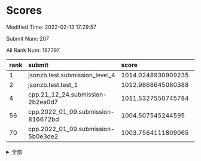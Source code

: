 # Scores

Modified Time: 2022-02-13 17:29:57

Submit Num: 207

All Rank Num: 187797

| rank |               submit               |       score        |       sigma        | pk_num |
| :--- | :--------------------------------- | :----------------- | :----------------- | :----- |
| 1    | jsonzb.test.submission_level_4     | 1014.0248930909235 | 0.8322320420797786 | 3629   |
| 2    | jsonzb.test.test_1                 | 1012.9868645080388 | 0.8104476354748463 | 3633   |
| 4    | cpp.21_12_24.submission-2b2ea0d7   | 1011.5327550745784 | 0.778615897887048  | 3624   |
| 56   | cpp.2022_01_09.submission-816672bd | 1004.507545244595  | 0.7028971660858345 | 3628   |
| 70   | cpp.2022_01_09.submission-5b0e3de2 | 1003.7564111809065 | 0.7286490576974637 | 3628   |


<details>
<summary>全部</summary>

| rank |                 submit                 |       score        |       sigma        | pk_num |
| :--- | :------------------------------------- | :----------------- | :----------------- | :----- |
| 1    | jsonzb.test.submission_level_4         | 1014.0248930909235 | 0.8322320420797786 | 3629   |
| 2    | jsonzb.test.test_1                     | 1012.9868645080388 | 0.8104476354748463 | 3633   |
| 3    | gobigger.level_3.submission_level_3_9  | 1011.7004184720016 | 0.7746012116448714 | 3630   |
| 4    | cpp.21_12_24.submission-2b2ea0d7       | 1011.5327550745784 | 0.778615897887048  | 3624   |
| 5    | gobigger.level_3.submission_level_3_38 | 1011.250488767492  | 0.780835233873084  | 3624   |
| 6    | gobigger.level_3.submission_level_3_12 | 1011.0310446608349 | 0.7639116501855362 | 3632   |
| 7    | gobigger.level_3.submission_level_3_2  | 1010.9454838649558 | 0.7942754699133107 | 3626   |
| 8    | gobigger.level_3.submission_level_3_41 | 1010.9242392287626 | 0.7793528981831385 | 3629   |
| 9    | gobigger.level_3.submission_level_3_36 | 1010.757068804274  | 0.7767117702269031 | 3628   |
| 10   | gobigger.level_3.submission_level_3_40 | 1010.7435088471732 | 0.7756220416736183 | 3628   |
| 11   | gobigger.level_3.submission_level_3_43 | 1010.7034728013148 | 0.7734369095316298 | 3629   |
| 12   | gobigger.level_3.submission_level_3_7  | 1010.6766849183516 | 0.7485883239532856 | 3628   |
| 13   | gobigger.level_3.submission_level_3_23 | 1010.6652718382876 | 0.7569221092899254 | 3626   |
| 14   | gobigger.level_3.submission_level_3_29 | 1010.61164273832   | 0.7789355317546962 | 3629   |
| 15   | gobigger.level_3.submission_level_3_11 | 1010.5831022518845 | 0.7549893832242105 | 3630   |
| 16   | gobigger.level_3.submission_level_3_42 | 1010.5823440645279 | 0.7707840152424922 | 3627   |
| 17   | gobigger.level_3.submission_level_3_3  | 1010.5310803035072 | 0.7575093460734524 | 3636   |
| 18   | gobigger.level_3.submission_level_3_26 | 1010.5225868748281 | 0.7855178049627161 | 3629   |
| 19   | gobigger.level_3.submission_level_3_46 | 1010.5074248367205 | 0.7830275271984027 | 3630   |
| 20   | gobigger.level_3.submission_level_3_49 | 1010.4565789309461 | 0.7775110086836143 | 3627   |
| 21   | gobigger.level_3.submission_level_3_1  | 1010.3880839895568 | 0.7531555242816815 | 3627   |
| 22   | gobigger.level_3.submission_level_3_39 | 1010.342853690552  | 0.7552319864772168 | 3631   |
| 23   | gobigger.level_3.submission_level_3_30 | 1010.203239204449  | 0.7546568067319838 | 3635   |
| 24   | gobigger.level_3.submission_level_3_31 | 1010.1606029238419 | 0.7611870573597078 | 3623   |
| 25   | gobigger.level_3.submission_level_3_4  | 1010.1388106072806 | 0.7778329003620579 | 3629   |
| 26   | gobigger.level_3.submission_level_3_5  | 1010.0111054494172 | 0.7665514800045397 | 3632   |
| 27   | gobigger.level_3.submission_level_3_13 | 1010.0065572541164 | 0.7493413064542905 | 3633   |
| 28   | gobigger.level_3.submission_level_3_44 | 1009.9569002839653 | 0.7669705673740917 | 3629   |
| 29   | gobigger.level_3.submission_level_3_33 | 1009.9176772536605 | 0.7562334650242183 | 3630   |
| 30   | gobigger.level_3.submission_level_3_27 | 1009.8908599476358 | 0.7477835045604436 | 3628   |
| 31   | gobigger.level_3.submission_level_3_16 | 1009.885811531167  | 0.7583089100450744 | 3630   |
| 32   | gobigger.level_3.submission_level_3_20 | 1009.8470049388086 | 0.7752793850587603 | 3626   |
| 33   | gobigger.level_3.submission_level_3_6  | 1009.5446929672577 | 0.744801981210355  | 3630   |
| 34   | gobigger.level_3.submission_level_3_34 | 1009.520374017401  | 0.7474193894893612 | 3628   |
| 35   | gobigger.level_3.submission_level_3_24 | 1009.4852663943287 | 0.7598006673867141 | 3627   |
| 36   | gobigger.level_3.submission_level_3_15 | 1009.4762344786054 | 0.78316230106604   | 3628   |
| 37   | gobigger.level_3.submission_level_3_45 | 1009.4690490900026 | 0.7555933975642097 | 3626   |
| 38   | gobigger.level_3.submission_level_3_25 | 1009.4640941429495 | 0.7494422117339036 | 3629   |
| 39   | gobigger.level_3.submission_level_3_19 | 1009.4622891392646 | 0.7519609673462178 | 3628   |
| 40   | gobigger.level_3.submission_level_3_37 | 1009.3476258275645 | 0.7550879746660589 | 3632   |
| 41   | gobigger.level_3.submission_level_3_14 | 1009.3221643694731 | 0.7480530046220789 | 3630   |
| 42   | gobigger.level_3.submission_level_3_35 | 1009.3008501903429 | 0.737777684737731  | 3632   |
| 43   | gobigger.level_3.submission_level_3_8  | 1009.2589218332898 | 0.7482613228045837 | 3628   |
| 44   | gobigger.level_3.submission_level_3_47 | 1009.2444050315727 | 0.7633230133222887 | 3632   |
| 45   | gobigger.level_3.submission_level_3_28 | 1009.211741936996  | 0.7568254975706145 | 3630   |
| 46   | gobigger.level_3.submission_level_3_0  | 1009.150478504622  | 0.7420122081413303 | 3623   |
| 47   | gobigger.level_3.submission_level_3_21 | 1008.8154391276158 | 0.7390746991523389 | 3629   |
| 48   | gobigger.level_3.submission_level_3_10 | 1008.7497448501175 | 0.7442641382162448 | 3628   |
| 49   | gobigger.level_3.submission_level_3_18 | 1008.7484363333537 | 0.748881942122732  | 3633   |
| 50   | gobigger.level_3.submission_level_3_22 | 1008.4270264822914 | 0.7440940670529319 | 3628   |
| 51   | gobigger.level_3.submission_level_3_32 | 1008.3989640774198 | 0.742257979889538  | 3624   |
| 52   | gobigger.level_3.submission_level_3_48 | 1008.3689851842859 | 0.7519740018427955 | 3630   |
| 53   | gobigger.level_3.submission_level_3_17 | 1008.3250076188287 | 0.7420740212072838 | 3633   |
| 54   | gobigger.level_1.submission_level_1_1  | 1005.2705389679057 | 0.7372657187232716 | 3628   |
| 55   | gobigger.level_1.submission_level_1_27 | 1004.9203387145212 | 0.715738677452124  | 3626   |
| 56   | cpp.2022_01_09.submission-816672bd     | 1004.507545244595  | 0.7028971660858345 | 3628   |
| 57   | gobigger.level_1.submission_level_1_41 | 1004.2342393098919 | 0.7235844138492182 | 3633   |
| 58   | gobigger.level_1.submission_level_1_37 | 1004.2095834567039 | 0.7200895970523807 | 3628   |
| 59   | gobigger.level_1.submission_level_1_15 | 1004.1693357465101 | 0.7129796056763076 | 3630   |
| 60   | gobigger.level_1.submission_level_1_23 | 1004.1594397607204 | 0.7038856793826579 | 3624   |
| 61   | gobigger.level_1.submission_level_1_18 | 1004.0289190546227 | 0.7178907620568613 | 3625   |
| 62   | gobigger.level_1.submission_level_1_6  | 1004.0014099703742 | 0.7150996271268001 | 3631   |
| 63   | gobigger.level_1.submission_level_1_47 | 1004.0004580006473 | 0.7132158842267554 | 3628   |
| 64   | gobigger.level_1.submission_level_1_2  | 1003.9059896609649 | 0.7035907464975877 | 3629   |
| 65   | gobigger.level_1.submission_level_1_44 | 1003.9027293172296 | 0.716748880294453  | 3632   |
| 66   | gobigger.level_1.submission_level_1_21 | 1003.8852026555459 | 0.7092416107873887 | 3625   |
| 67   | gobigger.level_1.submission_level_1_24 | 1003.840273887341  | 0.7152406167602267 | 3625   |
| 68   | gobigger.level_1.submission_level_1_17 | 1003.7842705740976 | 0.7251353271512205 | 3627   |
| 69   | gobigger.level_1.submission_level_1_16 | 1003.7711380299871 | 0.729314558471207  | 3629   |
| 70   | cpp.2022_01_09.submission-5b0e3de2     | 1003.7564111809065 | 0.7286490576974637 | 3628   |
| 71   | gobigger.level_1.submission_level_1_49 | 1003.7358008822586 | 0.7285662761679198 | 3627   |
| 72   | gobigger.level_1.submission_level_1_13 | 1003.6777116440521 | 0.7265615548988988 | 3632   |
| 73   | gobigger.level_1.submission_level_1_10 | 1003.665697007644  | 0.7222820495591757 | 3627   |
| 74   | gobigger.level_1.submission_level_1_4  | 1003.5790791665268 | 0.7096781839020194 | 3628   |
| 75   | gobigger.level_1.submission_level_1_7  | 1003.530094285147  | 0.7183451109909733 | 3629   |
| 76   | gobigger.level_1.submission_level_1_19 | 1003.5016773370471 | 0.7170637455246398 | 3629   |
| 77   | gobigger.level_1.submission_level_1_5  | 1003.4560981047374 | 0.7239238288297974 | 3626   |
| 78   | gobigger.level_1.submission_level_1_33 | 1003.4441522562223 | 0.7187878363588309 | 3626   |
| 79   | gobigger.level_1.submission_level_1_32 | 1003.4011321290037 | 0.718786077448841  | 3629   |
| 80   | gobigger.level_1.submission_level_1_11 | 1003.2976831298973 | 0.7235974958364992 | 3624   |
| 81   | gobigger.level_1.submission_level_1_34 | 1003.2445987125049 | 0.7071069864820329 | 3632   |
| 82   | gobigger.level_1.submission_level_1_39 | 1003.223721070075  | 0.7303988999024719 | 3630   |
| 83   | gobigger.level_1.submission_level_1_14 | 1003.0952537633289 | 0.7242483656259172 | 3633   |
| 84   | gobigger.level_1.submission_level_1_3  | 1003.0770110755781 | 0.7160959141220375 | 3627   |
| 85   | gobigger.level_1.submission_level_1_22 | 1003.0345231166424 | 0.7121636756579199 | 3629   |
| 86   | gobigger.level_1.submission_level_1_35 | 1003.0193193925207 | 0.7094208984804801 | 3631   |
| 87   | gobigger.level_1.submission_level_1_0  | 1002.9917543421454 | 0.7104289444477039 | 3625   |
| 88   | gobigger.level_1.submission_level_1_42 | 1002.9577409164009 | 0.7271825440132701 | 3630   |
| 89   | gobigger.level_1.submission_level_1_40 | 1002.9415725865101 | 0.7177537091302524 | 3629   |
| 90   | gobigger.level_1.submission_level_1_28 | 1002.9103650385524 | 0.7130489298636359 | 3626   |
| 91   | gobigger.level_1.submission_level_1_36 | 1002.8590722736877 | 0.7079706945589793 | 3632   |
| 92   | gobigger.level_1.submission_level_1_48 | 1002.7757145256815 | 0.7046035933651268 | 3629   |
| 93   | gobigger.level_1.submission_level_1_8  | 1002.7256652584161 | 0.7103114581576255 | 3633   |
| 94   | gobigger.level_1.submission_level_1_20 | 1002.6496367136698 | 0.704269078932282  | 3627   |
| 95   | gobigger.level_1.submission_level_1_30 | 1002.6214354787656 | 0.7140202074463878 | 3630   |
| 96   | gobigger.level_1.submission_level_1_43 | 1002.6103016303367 | 0.7040245048574424 | 3629   |
| 97   | gobigger.level_1.submission_level_1_45 | 1002.5794149372505 | 0.718378523152417  | 3630   |
| 98   | gobigger.level_1.submission_level_1_26 | 1002.5496548952216 | 0.7123402760595923 | 3628   |
| 99   | gobigger.level_1.submission_level_1_31 | 1002.5366071864449 | 0.7099687710135936 | 3628   |
| 100  | gobigger.level_1.submission_level_1_46 | 1002.4650936117747 | 0.7040983225803331 | 3632   |
| 101  | gobigger.level_1.submission_level_1_29 | 1002.422090172458  | 0.7102597393565582 | 3632   |
| 102  | gobigger.level_1.submission_level_1_9  | 1002.3596267113256 | 0.7221391996834335 | 3622   |
| 103  | gobigger.level_1.submission_level_1_38 | 1002.3295769966915 | 0.7180938671896451 | 3628   |
| 104  | gobigger.level_1.submission_level_1_25 | 1001.995342527055  | 0.711807798912297  | 3622   |
| 105  | gobigger.level_1.submission_level_1_12 | 1001.4210513394298 | 0.7176754800985601 | 3631   |
| 106  | gobigger.random.submission_random_25   | 997.766166267267   | 0.7036214798225472 | 3631   |
| 107  | gobigger.random.submission_random_8    | 997.5688377850964  | 0.7028001355766234 | 3627   |
| 108  | gobigger.random.submission_random_36   | 997.423979982457   | 0.7000521275189164 | 3629   |
| 109  | gobigger.random.submission_random_18   | 997.2605611085677  | 0.7140524955114655 | 3630   |
| 110  | gobigger.random.submission_random_15   | 996.6976311310125  | 0.7040355302599759 | 3632   |
| 111  | gobigger.random.submission_random_39   | 996.6818881214534  | 0.7080204110638033 | 3631   |
| 112  | gobigger.random.submission_random_7    | 996.6557478094664  | 0.725600467937906  | 3631   |
| 113  | gobigger.random.submission_random_10   | 996.5147978704033  | 0.7059861742860307 | 3631   |
| 114  | gobigger.random.submission_random_23   | 996.4944053711974  | 0.7074536444508442 | 3633   |
| 115  | gobigger.random.submission_random_5    | 996.475300060263   | 0.7208183199900505 | 3629   |
| 116  | gobigger.random.submission_random_19   | 996.4642002618409  | 0.7059571437640862 | 3623   |
| 117  | gobigger.random.submission_random_24   | 996.4471941858097  | 0.7065649763533124 | 3630   |
| 118  | gobigger.random.submission_random_2    | 996.3349145920378  | 0.7109905596619607 | 3631   |
| 119  | gobigger.random.submission_random_4    | 996.2522906098994  | 0.7088685291031016 | 3631   |
| 120  | gobigger.random.submission_random_26   | 996.2280116591189  | 0.7193905940728653 | 3630   |
| 121  | gobigger.random.submission_random_42   | 996.181318992277   | 0.7029492074380271 | 3632   |
| 122  | gobigger.random.submission_random_48   | 996.1596530348467  | 0.7038340479584364 | 3624   |
| 123  | gobigger.random.submission_random_6    | 996.1559533746822  | 0.6973495333975408 | 3626   |
| 124  | gobigger.random.submission_random_29   | 996.0862949631469  | 0.7174407863197462 | 3628   |
| 125  | gobigger.random.submission_random_30   | 996.0815151316355  | 0.7338093616480024 | 3630   |
| 126  | gobigger.random.submission_random_22   | 996.0773813908783  | 0.7152085148379527 | 3630   |
| 127  | gobigger.random.submission_random_13   | 995.9915231730024  | 0.7090265857640492 | 3629   |
| 128  | gobigger.random.submission_random_12   | 995.9789474880743  | 0.7145629115403178 | 3627   |
| 129  | gobigger.random.submission_random_43   | 995.9427428016191  | 0.7120904955914934 | 3629   |
| 130  | gobigger.random.submission_random_16   | 995.9069193616034  | 0.7076324270181625 | 3629   |
| 131  | gobigger.random.submission_random_21   | 995.8996394298704  | 0.7078536473104647 | 3630   |
| 132  | gobigger.random.submission_random_9    | 995.846799328733   | 0.7029394415609138 | 3628   |
| 133  | gobigger.random.submission_random_45   | 995.8022969636518  | 0.7036838555148546 | 3628   |
| 134  | gobigger.random.submission_random_41   | 995.7665431170425  | 0.7067913197913525 | 3634   |
| 135  | gobigger.random.submission_random_33   | 995.7603278784466  | 0.7234734278201872 | 3633   |
| 136  | gobigger.random.submission_random_40   | 995.6943739961316  | 0.7250259653216059 | 3631   |
| 137  | gobigger.random.submission_random_17   | 995.6386569464706  | 0.7023459776387593 | 3635   |
| 138  | gobigger.random.submission_random_31   | 995.6383367327095  | 0.7141491903286963 | 3628   |
| 139  | gobigger.random.submission_random_49   | 995.5804296181194  | 0.7152329778238293 | 3628   |
| 140  | gobigger.random.submission_random_20   | 995.5722725109598  | 0.7176394375389218 | 3626   |
| 141  | gobigger.random.submission_random_46   | 995.5613573121377  | 0.7089311386303147 | 3632   |
| 142  | gobigger.random.submission_random_34   | 995.5387315354297  | 0.7246006479654566 | 3630   |
| 143  | gobigger.random.submission_random_27   | 995.5329562154728  | 0.7192053530522228 | 3630   |
| 144  | gobigger.random.submission_random_35   | 995.5147259519634  | 0.7165085633482298 | 3631   |
| 145  | gobigger.random.submission_random_47   | 995.4827033750495  | 0.7175401976231144 | 3628   |
| 146  | gobigger.random.submission_random_28   | 995.4045072118629  | 0.6989543102791055 | 3632   |
| 147  | gobigger.random.submission_random_37   | 995.3750822382694  | 0.7158041079060364 | 3627   |
| 148  | gobigger.random.submission_random_1    | 995.3609926922794  | 0.7121943889404684 | 3630   |
| 149  | gobigger.random.submission_random_32   | 995.3244864046943  | 0.7114416376955135 | 3626   |
| 150  | gobigger.random.submission_random_11   | 995.293732086612   | 0.7132403875244013 | 3632   |
| 151  | gobigger.random.submission_random_0    | 995.2842760196559  | 0.704602682358127  | 3634   |
| 152  | gobigger.random.submission_random_14   | 995.2535743909867  | 0.7050221175778394 | 3630   |
| 153  | gobigger.random.submission_random_38   | 995.2491029348224  | 0.7230925729235751 | 3630   |
| 154  | gobigger.random.submission_random_3    | 995.0722560099496  | 0.7252880638184557 | 3639   |
| 155  | gobigger.random.submission_random_44   | 995.0534697977624  | 0.7159199715831334 | 3628   |
| 156  | gobigger.level_2.submission_level_2_24 | 994.6948141148016  | 0.7205097255038687 | 3629   |
| 157  | gobigger.level_2.submission_level_2_1  | 994.0512467657423  | 0.7523856986239419 | 3629   |
| 158  | gobigger.level_2.submission_level_2_45 | 993.7967432252977  | 0.725553275815893  | 3630   |
| 159  | gobigger.level_2.submission_level_2_11 | 993.5646022869846  | 0.733759827172534  | 3629   |
| 160  | gobigger.level_2.submission_level_2_49 | 993.3123953813669  | 0.7259930111039552 | 3629   |
| 161  | gobigger.level_2.submission_level_2_46 | 993.2784531242194  | 0.7257144248809109 | 3628   |
| 162  | gobigger.level_2.submission_level_2_2  | 993.1439144749885  | 0.7532508502230079 | 3631   |
| 163  | gobigger.level_2.submission_level_2_31 | 993.0059934569242  | 0.7351753811962924 | 3628   |
| 164  | gobigger.level_2.submission_level_2_0  | 992.8787332289396  | 0.7225593235294692 | 3628   |
| 165  | gobigger.level_2.submission_level_2_36 | 992.7855559882113  | 0.7494666357234345 | 3632   |
| 166  | gobigger.level_2.submission_level_2_37 | 992.781894215083   | 0.7362447161706993 | 3629   |
| 167  | gobigger.level_2.submission_level_2_4  | 992.7676392455764  | 0.7453724113048321 | 3626   |
| 168  | gobigger.level_2.submission_level_2_42 | 992.7506681614458  | 0.7501097625406554 | 3627   |
| 169  | gobigger.level_2.submission_level_2_43 | 992.6512497860131  | 0.7337582730835094 | 3629   |
| 170  | gobigger.level_2.submission_level_2_8  | 992.5989940307998  | 0.7476416082876775 | 3632   |
| 171  | gobigger.level_2.submission_level_2_26 | 992.5242409826101  | 0.745582460771086  | 3634   |
| 172  | gobigger.level_2.submission_level_2_27 | 992.5172647738358  | 0.7365230210403704 | 3629   |
| 173  | gobigger.level_2.submission_level_2_28 | 992.4443852519523  | 0.7464694310770797 | 3630   |
| 174  | gobigger.level_2.submission_level_2_25 | 992.4372851080093  | 0.751669823847551  | 3625   |
| 175  | gobigger.level_2.submission_level_2_39 | 992.4211500559558  | 0.7510986921385611 | 3633   |
| 176  | gobigger.level_2.submission_level_2_13 | 992.3514192601508  | 0.726217032481625  | 3629   |
| 177  | gobigger.level_2.submission_level_2_29 | 992.266167091285   | 0.7615324759722939 | 3633   |
| 178  | gobigger.level_2.submission_level_2_34 | 992.2551404123802  | 0.7242807038433663 | 3629   |
| 179  | gobigger.level_2.submission_level_2_22 | 992.2114321145776  | 0.7446079619735658 | 3629   |
| 180  | gobigger.level_2.submission_level_2_40 | 992.1564767944303  | 0.7337774027984332 | 3628   |
| 181  | gobigger.level_2.submission_level_2_5  | 991.9450285696925  | 0.7542092523233804 | 3624   |
| 182  | gobigger.level_2.submission_level_2_9  | 991.8424986640637  | 0.7402738022219482 | 3629   |
| 183  | gobigger.level_2.submission_level_2_48 | 991.827513678431   | 0.7470640448262709 | 3627   |
| 184  | gobigger.level_2.submission_level_2_38 | 991.8253682721611  | 0.7542477928125387 | 3630   |
| 185  | gobigger.level_2.submission_level_2_33 | 991.8159230897268  | 0.7380268533210946 | 3631   |
| 186  | gobigger.level_2.submission_level_2_44 | 991.7912262837611  | 0.7264615985291137 | 3627   |
| 187  | gobigger.level_2.submission_level_2_30 | 991.7724306054216  | 0.7452848349761462 | 3626   |
| 188  | gobigger.level_2.submission_level_2_20 | 991.7239996200798  | 0.7431503397327017 | 3624   |
| 189  | gobigger.level_2.submission_level_2_32 | 991.6643121588188  | 0.7515938490997279 | 3625   |
| 190  | gobigger.level_2.submission_level_2_16 | 991.5448428257031  | 0.7405374457759167 | 3631   |
| 191  | gobigger.level_2.submission_level_2_3  | 991.4253358164893  | 0.7441628752785225 | 3634   |
| 192  | gobigger.level_2.submission_level_2_21 | 991.2748307243008  | 0.7439149541755155 | 3630   |
| 193  | gobigger.level_2.submission_level_2_41 | 991.2461043460216  | 0.7384813734966198 | 3627   |
| 194  | gobigger.level_2.submission_level_2_18 | 991.2340208814135  | 0.7386422565769974 | 3627   |
| 195  | gobigger.level_2.submission_level_2_23 | 991.1413467551284  | 0.7362793769383574 | 3628   |
| 196  | gobigger.level_2.submission_level_2_35 | 991.114652249947   | 0.7513442884982767 | 3624   |
| 197  | gobigger.level_2.submission_level_2_17 | 991.0643351658218  | 0.7621258466029376 | 3628   |
| 198  | gobigger.level_2.submission_level_2_14 | 991.0351171751063  | 0.7448821638948835 | 3628   |
| 199  | gobigger.level_2.submission_level_2_10 | 990.9922883458617  | 0.7556051764625749 | 3626   |
| 200  | gobigger.level_2.submission_level_2_19 | 990.9230325176019  | 0.7743992792285433 | 3617   |
| 201  | gobigger.level_2.submission_level_2_7  | 990.7085092826027  | 0.7782471864531344 | 3633   |
| 202  | gobigger.level_2.submission_level_2_47 | 990.6249765437173  | 0.7591877396681557 | 3635   |
| 203  | gobigger.level_2.submission_level_2_15 | 990.5029656059021  | 0.7544707735969555 | 3631   |
| 204  | gobigger.level_2.submission_level_2_12 | 990.3462749971055  | 0.7701677826378098 | 3625   |
| 205  | gobigger.level_2.submission_level_2_6  | 990.0771194163832  | 0.7541965994276395 | 3626   |
| 206  | gobigger.none.submission_none_1        | 979.058651210203   | 1.1910179202797249 | 3628   |
| 207  | gobigger.none.submission_none_0        | 976.1318083280239  | 1.4693770009470348 | 3629   |

</details>